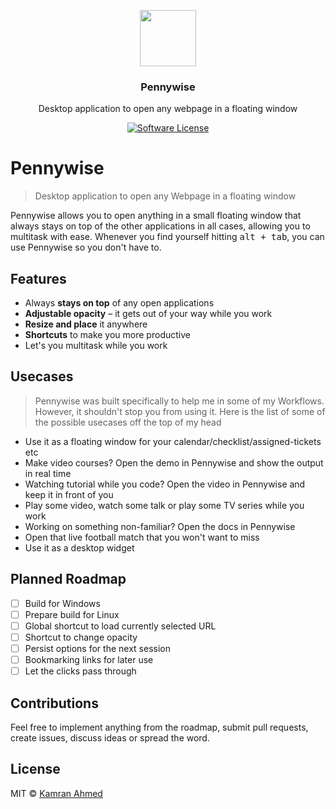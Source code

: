 <p align="center">
  <img src="https://raw.github.com/kamranahmedse/pennywise/master/src/icons/pennywise.svg?sanitize=true" height="90">
  <h3 align="center">Pennywise</h3>
  <p align="center">Desktop application to open any webpage in a floating window<p>
  <p align="center">
    <a href="https://github.com/kamranahmedse/pennywise">
		<img src="https://img.shields.io/badge/license-MIT-brightgreen.svg?style=flat-square" alt="Software License">
	</a>
    </p>
</p>



# Pennywise
> Desktop application to open any Webpage in a floating window

Pennywise allows you to open anything in a small floating window that always stays on top of the other applications in all cases, allowing you to multitask with ease. Whenever you find yourself hitting <kbd>alt + tab</kbd>, you can use Pennywise so you don't have to.

## Features
* Always **stays on top** of any open applications
* **Adjustable opacity** – it gets out of your way while you work
* **Resize and place** it anywhere
* **Shortcuts** to make you more productive
* Let's you multitask while you work

## Usecases
> Pennywise was built specifically to help me in some of my Workflows. However, it shouldn't stop you from using it. Here is the list of some of the possible usecases off the top of my head

* Use it as a floating window for your calendar/checklist/assigned-tickets etc
* Make video courses? Open the demo in Pennywise and show the output in real time
* Watching tutorial while you code? Open the video in Pennywise and keep it in front of you
* Play some video, watch some talk or play some TV series while you work
* Working on something non-familiar? Open the docs in Pennywise
* Open that live football match that you won't want to miss
* Use it as a desktop widget

## Planned Roadmap

* [ ] Build for Windows
* [ ] Prepare build for Linux
* [ ] Global shortcut to load currently selected URL
* [ ] Shortcut to change opacity
* [ ] Persist options for the next session
* [ ] Bookmarking links for later use
* [ ] Let the clicks pass through

## Contributions
Feel free to implement anything from the roadmap, submit pull requests, create issues, discuss ideas or spread the word.

## License
MIT &copy; [Kamran Ahmed](https://twitter.com/kamranahmedse)

